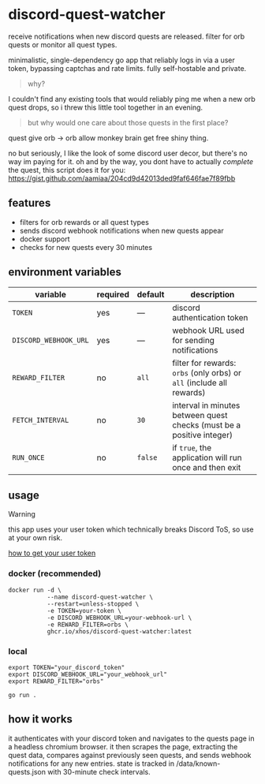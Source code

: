 # discord-quest-watcher

receive notifications when new discord quests are released. filter for orb quests or monitor all quest types.

minimalistic, single-dependency go app that reliably logs in via a user token, bypassing captchas and rate limits. fully self-hostable and private.

> why?

I couldn't find any existing tools that would reliably ping me when a new orb quest drops, so i threw this little tool together in an evening.

> but why would one care about those quests in the first place?

quest give orb -> orb allow monkey brain get free shiny thing. 

no but seriously, I like the look of some discord user decor, but there's no way im paying for it. oh and by the way, you dont have to actually *complete* the quest, this script does it for you: https://gist.github.com/aamiaa/204cd9d42013ded9faf646fae7f89fbb

## features

- filters for orb rewards or all quest types
- sends discord webhook notifications when new quests appear
- docker support
- checks for new quests every 30 minutes

## environment variables

| variable              | required | default | description                                                                 |
|-----------------------|----------|---------|-----------------------------------------------------------------------------|
| `TOKEN`               | yes      | —       | discord authentication token                                                |
| `DISCORD_WEBHOOK_URL` | yes      | —       | webhook URL used for sending notifications                                  |
| `REWARD_FILTER`       | no       | `all`   | filter for rewards: `orbs` (only orbs) or `all` (include all rewards)       |
| `FETCH_INTERVAL`      | no       | `30`    | interval in minutes between quest checks (must be a positive integer)       |
| `RUN_ONCE`            | no       | `false` | if `true`, the application will run once and then exit                    |

## usage

> [!WARNING]  
> this app uses your user token which technically breaks Discord ToS, so use at your own risk.

[how to get your user token](https://gist.github.com/MarvNC/e601f3603df22f36ebd3102c501116c6#file-get-discord-token-from-browser-md)

### docker (recommended)

```shell
docker run -d \
           --name discord-quest-watcher \
           --restart=unless-stopped \
           -e TOKEN=your-token \
           -e DISCORD_WEBHOOK_URL=your-webhook-url \
           -e REWARD_FILTER=orbs \
           ghcr.io/xhos/discord-quest-watcher:latest
```

### local

```shell
export TOKEN="your_discord_token"
export DISCORD_WEBHOOK_URL="your_webhook_url"
export REWARD_FILTER="orbs"

go run .
```

## how it works

it authenticates with your discord token and navigates to the quests page in a headless chromium browser. it then scrapes the page, extracting the quest data, compares against previously seen quests, and sends webhook notifications for any new entries. state is tracked in /data/known-quests.json with 30-minute check intervals.
